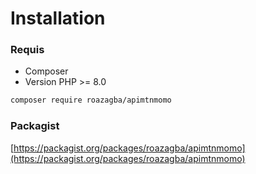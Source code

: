# Installation

### Requis

- Composer
- Version PHP >= 8.0

```bash
composer require roazagba/apimtnmomo
```

### Packagist

[https://packagist.org/packages/roazagba/apimtnmomo](https://packagist.org/packages/roazagba/apimtnmomo)
